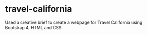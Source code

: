 # travel-california
Used a creative brief to create a webpage for Travel California using Bootstrap 4, HTML and CSS
